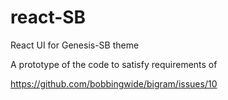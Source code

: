 # react-SB
React UI for Genesis-SB theme

A prototype of the code to satisfy requirements of 

https://github.com/bobbingwide/bigram/issues/10
